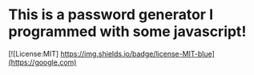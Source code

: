 # This is a password generator I programmed with some javascript!
[![License:MIT] https://img.shields.io/badge/license-MIT-blue](https://google.com)
